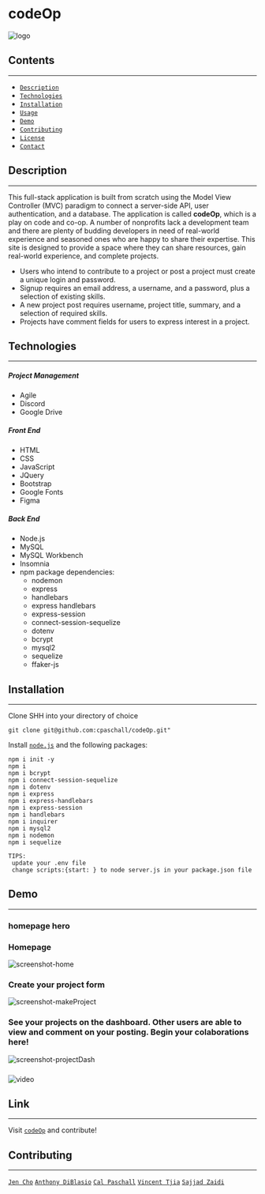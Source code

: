 # codeOp

![logo](./public/assets/logo.png)

## Contents

---

- [`Description`](#description)
- [`Technologies`](#technologies)
- [`Installation`](#installation)
- [`Usage`](#usage)
- [`Demo`](#demo)
- [`Contributing`](#contributing)
- [`License`](#license)
- [`Contact`](#contact)

## Description

---

This full-stack application is built from scratch using the Model View Controller (MVC) paradigm to connect a server-side API, user authentication, and a database. The application is called **codeOp**, which is a play on code and co-op. A number of nonprofits lack a development team and there are plenty of budding developers in need of real-world experience and seasoned ones who are happy to share their expertise. This site is designed to provide a space where they can share resources, gain real-world experience, and complete projects.

- Users who intend to contribute to a project or post a project must create a unique login and password.
- Signup requires an email address, a username, and a password, plus a selection of existing skills.
- A new project post requires username, project title, summary, and a selection of required skills.
- Projects have comment fields for users to express interest in a project.

## Technologies

---

##### Project Management

- Agile
- Discord
- Google Drive

##### Front End

- HTML
- CSS
- JavaScript
- JQuery
- Bootstrap
- Google Fonts
- Figma

##### Back End

- Node.js
- MySQL
- MySQL Workbench
- Insomnia
- npm package dependencies:
  - nodemon
  - express
  - handlebars
  - express handlebars
  - express-session
  - connect-session-sequelize
  - dotenv
  - bcrypt
  - mysql2
  - sequelize
  - ffaker-js

## Installation

---

Clone SHH into your directory of choice

```GitBash Commands
git clone git@github.com:cpaschall/codeOp.git"
```

Install [`node.js`](https://nodejs.org/en/) and the following packages:

```Terminal Commands
npm i init -y
npm i
npm i bcrypt
npm i connect-session-sequelize
npm i dotenv
npm i express
npm i express-handlebars
npm i express-session
npm i handlebars
npm i inquirer
npm i mysql2
npm i nodemon
npm i sequelize
```

    TIPS:
     update your .env file
     change scripts:{start: } to node server.js in your package.json file

## Demo

---
### homepage hero
### Homepage
![screenshot-home](./public/assets/codeop_sc.png)
### Create your project form
![screenshot-makeProject](./public/assets/projectCreate.png)
### See your projects on the dashboard. Other users are able to view and comment on your posting. Begin your colaborations here!   
![screenshot-projectDash](./public/assets/projectDash.png)
### 
![video](insertassetspath)

## Link

---

Visit [`codeOp`](https://codeop2.herokuapp.com/) and contribute!

## Contributing

---

[`Jen Cho`](https://github.com/choyoonme)
[`Anthony DiBlasio`](https://github.com/AnthonyDiBlasio)
[`Cal Paschall`](https://github.com/cpaschall)
[`Vincent Tjia`](https://github.com/binnie51)
[`Sajjad Zaidi`](https://github.com/sajjazaidi2015)
